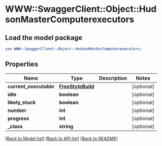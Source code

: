 # WWW::SwaggerClient::Object::HudsonMasterComputerexecutors

## Load the model package
```perl
use WWW::SwaggerClient::Object::HudsonMasterComputerexecutors;
```

## Properties
Name | Type | Description | Notes
------------ | ------------- | ------------- | -------------
**current_executable** | [**FreeStyleBuild**](FreeStyleBuild.md) |  | [optional] 
**idle** | **boolean** |  | [optional] 
**likely_stuck** | **boolean** |  | [optional] 
**number** | **int** |  | [optional] 
**progress** | **int** |  | [optional] 
**_class** | **string** |  | [optional] 

[[Back to Model list]](../README.md#documentation-for-models) [[Back to API list]](../README.md#documentation-for-api-endpoints) [[Back to README]](../README.md)


